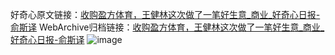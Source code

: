 好奇心原文链接：[收购盈方体育，王健林这次做了一笔好生意_商业_好奇心日报-俞斯译](https://www.qdaily.com/articles/5853.html)
WebArchive归档链接：[收购盈方体育，王健林这次做了一笔好生意_商业_好奇心日报-俞斯译](http://web.archive.org/web/20190623165603/https://www.qdaily.com/articles/5853.html)
![image](http://ww3.sinaimg.cn/large/007d5XDply1g3w9au3c72j30u05lrkjl)